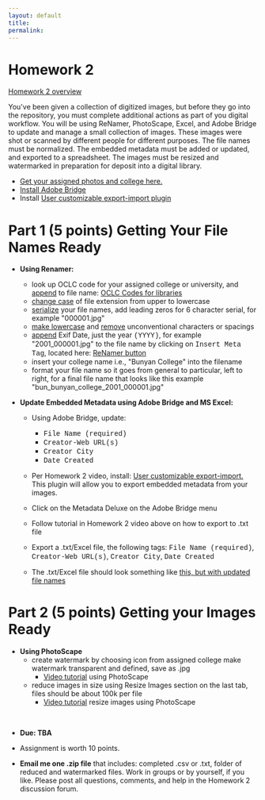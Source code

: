 ```yaml
---
layout: default
title: 
permalink:
---
```


<h1> Homework 2</h1>

[Homework 2 overview]()
 
You've been given a collection of digitized images, but before they go into the repository, you must complete additional actions as part of you digital workflow. You will be using ReNamer, PhotoScape, Excel, and Adobe Bridge to update and manage a small collection of images. These images were shot or scanned by different people for different purposes. The file names must be normalized. The embedded metadata must be added or updated, and exported to a spreadsheet. The images must be resized and watermarked in preparation for deposit into a digital library.  

- [Get your assigned photos and college here.](https://markwolfeman.github.io/ist653/assignments/college_photo_list.html)
- [Install Adobe Bridge](https://www.adobe.com/products/bridge.html)
- Install [User customizable export-import plugin](https://metadatadeluxe.github.io/adobe_bridge_custom_export-import.html)

# Part 1 (5 points) Getting Your File Names Ready

- **Using Renamer:**

	- look up OCLC code for your assigned college or university, and <u>append</u> to file name: [OCLC Codes for libraries](http://www.oclc.org/contacts/libraries.en.html)
	- <u>change case</u> of file extension from upper to lowercase
	- <u>serialize</u> your file names, add leading zeros for 6 character serial, for example "000001.jpg"
	- <u>make lowercase</u> and <u>remove</u> unconventional characters or spacings
	- <u>append</u> Exif Date, just the year <span style="font-family:Courier">(YYYY)</span>, for example "2001_000001.jpg" to the file name by clicking on <span style="font-family:Courier">Insert Meta Tag</span>, located here: [ReNamer button](https://markwolfeman.github.io/ist653/assignments/insert_meta_tag.JPG)
	- insert your college name i.e., "Bunyan College" into the filename
	- format your file name so it goes from general to particular, left to right, for a final file name that looks like this example "bun_bunyan_college_2001_000001.jpg"


- **Update Embedded Metadata using Adobe Bridge and MS Excel:**

	- Using Adobe Bridge, update:
		- <span style="font-family:Courier">File Name (required)</span>
		- <span style="font-family:Courier">Creator-Web URL(s)</span> 
		- <span style="font-family:Courier">Creator City</span>
		- <span style="font-family:Courier">Date Created</span>

	- Per Homework 2 video, install: [User customizable export-import.](https://metadatadeluxe.github.io/) This plugin will allow you to export embedded metadata from your images.
	- Click on the Metadata Deluxe on the Adobe Bridge menu 
	- Follow tutorial in Homework 2 video above on how to export to .txt file
	- Export a .txt/Excel file, the following tags: <span style="font-family:Courier">File Name (required)</span>, <span style="font-family:Courier">Creator-Web URL(s)</span>, <span style="font-family:Courier">Creator City</span>, <span style="font-family:Courier">Date Created</span>
	- The .txt/Excel file should look something like [this, but with updated file names](https://markwolfeman.github.io/ist653/assignments/completed_csvfile.jpg)


# Part 2 (5 points) Getting your Images Ready

- **Using PhotoScape**
	- create watermark by choosing icon from assigned college make watermark transparent and defined, save as .jpg
		- [Video tutorial](https://www.youtube.com/watch?v=ei0UoIIU_Yo&t=196s) using PhotoScape 
	- reduce images in size using Resize Images section on the last tab, files should be about 100k per file
		- [Video tutorial](https://youtu.be/aOj9PMCxDi4) resize images using PhotoScape 
<br/>

- **Due: TBA** 

- Assignment is worth 10 points. 

- **Email me one .zip file** that includes: completed .csv or .txt, folder of reduced and watermarked files. Work in groups or by yourself, if you like. Please post all questions, comments, and help in the Homework 2 discussion forum. 